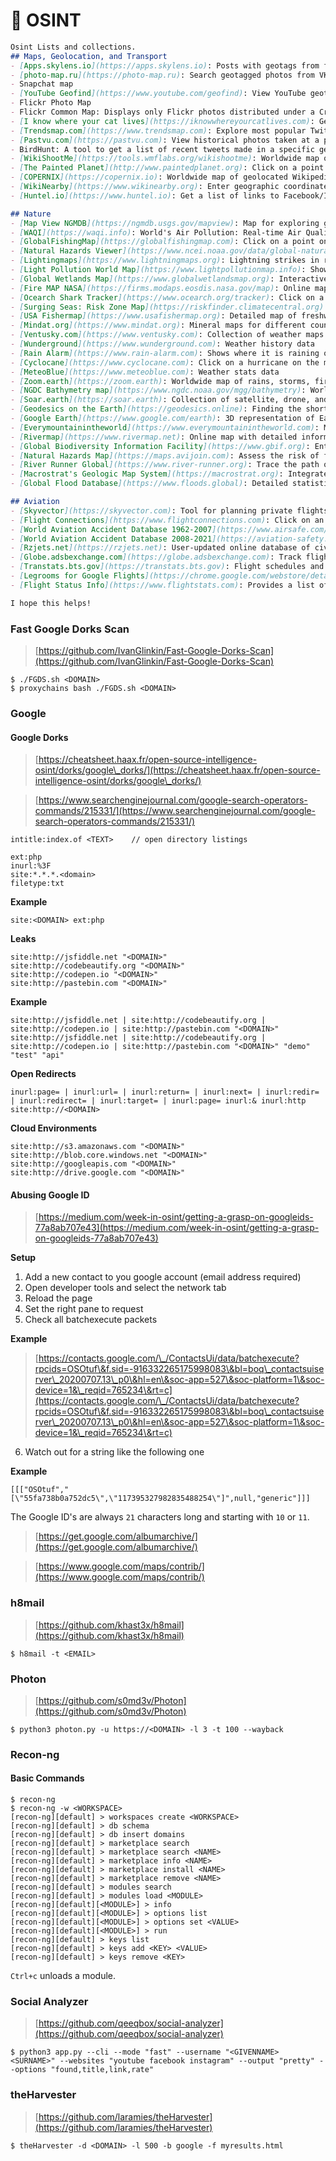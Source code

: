 # 👣 OSINT

```markdown
Osint Lists and collections.
## Maps, Geolocation, and Transport
- [Apps.skylens.io](https://apps.skylens.io): Posts with geotags from five social networks at once on one map (Twitter, YouTube, Instagram, Flickr, Vkontakte)
- [photo-map.ru](https://photo-map.ru): Search geotagged photos from VK.com
- Snapchat map
- [YouTube Geofind](https://www.youtube.com/geofind): View YouTube geotagged videos on a map
- Flickr Photo Map
- Flickr Common Map: Displays only Flickr photos distributed under a Creative Commons license (250 of the latest for each location)
- [I know where your cat lives](https://iknowwhereyourcatlives.com): Geotagged photos from Instagram with the #cat hashtag
- [Trendsmap.com](https://www.trendsmap.com): Explore most popular Twitter trends, hashtags, and users on the world map
- [Pastvu.com](https://pastvu.com): View historical photos taken at a particular location on a map
- BirdHunt: A tool to get a list of recent tweets made in a specific geolocation/radius
- [WikiShootMe](https://tools.wmflabs.org/wikishootme): Worldwide map of geotagged Wikipedia Creative Commons Images
- [The Painted Planet](http://www.paintedplanet.org): Click on a point on the map to get a list of landscapes by famous artists depicting the area
- [COPERNIX](https://copernix.io): Worldwide map of geolocated Wikipedia articles
- [WikiNearby](https://www.wikinearby.org): Enter geographic coordinates and language to get a list of Wikipedia articles about nearby streets, towns, stations, and other notable places
- [Huntel.io](https://www.huntel.io): Get a list of links to Facebook/Instagram locations linked to geographic coordinates

## Nature
- [Map View NGMDB](https://ngmdb.usgs.gov/mapview): Map for exploring geologic maps and articles from the NGMDB (National Geologic Map Database)
- [WAQI](https://waqi.info): World's Air Pollution: Real-time Air Quality Index map
- [GlobalFishingMap](https://globalfishingmap.com): Click on a point on the map and get data on the current fishing effort at that location
- [Natural Hazards Viewer](https://www.ncei.noaa.gov/data/global-natural-hazards-and-risks/hazard-viewer): Natural Hazards Viewer (worldwide)
- [Lightingmaps](https://www.lightningmaps.org): Lightning strikes in real time and historical data on thunderstorms
- [Light Pollution World Map](https://www.lightpollutionmap.info): Showing the degree of light pollution in different countries over time
- [Global Wetlands Map](https://www.globalwetlandsmap.org): Interactive map of wetlands worldwide
- [Fire MAP NASA](https://firms.modaps.eosdis.nasa.gov/map): Online map of fire hotspots around the world
- [Ocearch Shark Tracker](https://www.ocearch.org/tracker): Click on a shark on the world map and find out its name, size, and travel log
- [Surging Seas: Risk Zone Map](https://riskfinder.climatecentral.org): Map of points with a risk of significant sea level rise in the event of melting glaciers
- [USA Fishermap](https://www.usafishermap.org): Detailed map of freshwater bodies in the USA, including depth at different points
- [Mindat.org](https://www.mindat.org): Mineral maps for different countries
- [Ventusky.com](https://www.ventusky.com): Collection of weather maps (wind, rain, temperature, air pressure, humidity, waves, etc.)
- [Wunderground](https://www.wunderground.com): Weather history data
- [Rain Alarm](https://www.rain-alarm.com): Shows where it is raining on the map and provides notifications of approaching rain
- [Cyclocane](https://www.cyclocane.com): Click on a hurricane on the map and get detailed information about it
- [MeteoBlue](https://www.meteoblue.com): Weather stats data
- [Zoom.earth](https://zoom.earth): Worldwide map of rains, storms, fires, heats, winds, and other natural phenomena
- [NGDC Bathymetry map](https://www.ngdc.noaa.gov/mgg/bathymetry): Worldwide detailed interactive bathymetry map
- [Soar.earth](https://soar.earth): Collection of satellite, drone, and ecological maps
- [Geodesics on the Earth](https://geodesics.online): Finding the shortest path between two points on Earth
- [Google Earth](https://www.google.com/earth): 3D representation of Earth based on satellite imagery
- [Everymountainintheworld](https://www.everymountainintheworld.com): Map showing mountains worldwide with altitude information
- [Rivermap](https://www.rivermap.net): Online map with detailed information on Europe's rivers
- [Global Biodiversity Information Facility](https://www.gbif.org): Enter the name of an animal, bird, or plant to see a map of where it has been spotted
- [Natural Hazards Map](https://maps.avijoin.com): Assess the risk of flooding, earthquakes, and hail in a specific location
- [River Runner Global](https://www.river-runner.org): Trace the path of rainwater from a specific location to the world's oceans
- [Macrostrat's Geologic Map System](https://macrostrat.org): Integrates over 290 bedrock geologic maps into a single, multiscale database
- [Global Flood Database](https://www.floods.global): Detailed statistics on floods worldwide over the last 15 years

## Aviation
- [Skyvector](https://skyvector.com): Tool for planning private flights and accessing data about the current situation in the sky
- [Flight Connections](https://www.flightconnections.com): Click on an airport on the map to see direct flight connections
- [World Aviation Accident Database 1962-2007](https://www.airsafe.com/events/db/index.htm)
- [World Aviation Accident Database 2008-2021](https://aviation-safety.net/database)
- [Rzjets.net](https://rzjets.net): User-updated online database of civilian jet and turbojet aircraft
- [Globe.adsbexchange.com](https://globe.adsbexchange.com): Track flights on a map
- [Transtats.bts.gov](https://transtats.bts.gov): Flight schedules and data on actual departure/arrival times of flights in the U.S.
- [Legrooms for Google Flights](https://chrome.google.com/webstore/detail/legrooms-for-google-fligh/bdlfaoffkcmjbmiicbajiflnhhnmfjgo): An extension that displays the size of the legroom between seats next to flight information
- [Flight Status Info](https://www.flightstats.com): Provides a list of airports by city name, flight schedules, and detailed information about flights

I hope this helps!
```

### Fast Google Dorks Scan

> [https://github.com/IvanGlinkin/Fast-Google-Dorks-Scan](https://github.com/IvanGlinkin/Fast-Google-Dorks-Scan)

```
$ ./FGDS.sh <DOMAIN>
$ proxychains bash ./FGDS.sh <DOMAIN>
```

###

### Google

####

#### Google Dorks

> [https://cheatsheet.haax.fr/open-source-intelligence-osint/dorks/google\_dorks/](https://cheatsheet.haax.fr/open-source-intelligence-osint/dorks/google\_dorks/)

> [https://www.searchenginejournal.com/google-search-operators-commands/215331/](https://www.searchenginejournal.com/google-search-operators-commands/215331/)

```
intitle:index.of <TEXT>    // open directory listings
```

```
ext:php
inurl:%3F
site:*.*.*.<domain>
filetype:txt
```



**Example**

```
site:<DOMAIN> ext:php
```



**Leaks**

```
site:http://jsfiddle.net "<DOMAIN>"
site:http://codebeautify.org "<DOMAIN>"
site:http://codepen.io "<DOMAIN>"
site:http://pastebin.com "<DOMAIN>"
```



**Example**

```
site:http://jsfiddle.net | site:http://codebeautify.org | site:http://codepen.io | site:http://pastebin.com "<DOMAIN>"
site:http://jsfiddle.net | site:http://codebeautify.org | site:http://codepen.io | site:http://pastebin.com "<DOMAIN>" "demo" "test" "api"
```



**Open Redirects**

```
inurl:page= | inurl:url= | inurl:return= | inurl:next= | inurl:redir= | inurl:redirect= | inurl:target= | inurl:page= inurl:& inurl:http site:http://<DOMAIN>
```



**Cloud Environments**

```
site:http://s3.amazonaws.com "<DOMAIN>"
site:http://blob.core.windows.net "<DOMAIN>"
site:http://googleapis.com "<DOMAIN>"
site:http://drive.google.com "<DOMAIN>"
```

####

#### Abusing Google ID

> [https://medium.com/week-in-osint/getting-a-grasp-on-googleids-77a8ab707e43](https://medium.com/week-in-osint/getting-a-grasp-on-googleids-77a8ab707e43)



**Setup**

1. Add a new contact to you google account (email address required)
2. Open developer tools and select the network tab
3. Reload the page
4. Set the right pane to request
5. Check all batchexecute packets



**Example**

> [https://contacts.google.com/\_/ContactsUi/data/batchexecute?rpcids=OSOtuf\&f.sid=-916332265175998083\&bl=boq\_contactsuiserver\_20200707.13\_p0\&hl=en\&soc-app=527\&soc-platform=1\&soc-device=1&\_reqid=765234\&rt=c](https://contacts.google.com/\_/ContactsUi/data/batchexecute?rpcids=OSOtuf\&f.sid=-916332265175998083\&bl=boq\_contactsuiserver\_20200707.13\_p0\&hl=en\&soc-app=527\&soc-platform=1\&soc-device=1&\_reqid=765234\&rt=c)

6. Watch out for a string like the following one



**Example**

```
[[["OSOtuf","[\"55fa738b0a752dc5\",\"117395327982835488254\"]",null,"generic"]]]
```

The Google ID's are always `21` characters long and starting with `10` or `11`.

> [https://get.google.com/albumarchive/](https://get.google.com/albumarchive/)

> [https://www.google.com/maps/contrib/](https://www.google.com/maps/contrib/)

###

### h8mail

> [https://github.com/khast3x/h8mail](https://github.com/khast3x/h8mail)

```
$ h8mail -t <EMAIL>
```

###

### Photon

> [https://github.com/s0md3v/Photon](https://github.com/s0md3v/Photon)

```
$ python3 photon.py -u https://<DOMAIN> -l 3 -t 100 --wayback
```

###

### Recon-ng

####

#### Basic Commands

```
$ recon-ng
$ recon-ng -w <WORKSPACE>
[recon-ng][default] > workspaces create <WORKSPACE>
[recon-ng][default] > db schema
[recon-ng][default] > db insert domains
[recon-ng][default] > marketplace search
[recon-ng][default] > marketplace search <NAME>
[recon-ng][default] > marketplace info <NAME>
[recon-ng][default] > marketplace install <NAME>
[recon-ng][default] > marketplace remove <NAME>
[recon-ng][default] > modules search
[recon-ng][default] > modules load <MODULE>
[recon-ng][default][<MODULE>] > info
[recon-ng][default][<MODULE>] > options list
[recon-ng][default][<MODULE>] > options set <VALUE>
[recon-ng][default][<MODULE>] > run
[recon-ng][default] > keys list
[recon-ng][default] > keys add <KEY> <VALUE>
[recon-ng][default] > keys remove <KEY>
```

`Ctrl+c` unloads a module.

###

### Social Analyzer

> [https://github.com/qeeqbox/social-analyzer](https://github.com/qeeqbox/social-analyzer)

```
$ python3 app.py --cli --mode "fast" --username "<GIVENNAME> <SURNAME>" --websites "youtube facebook instagram" --output "pretty" --options "found,title,link,rate"
```

### theHarvester

> [https://github.com/laramies/theHarvester](https://github.com/laramies/theHarvester)

```
$ theHarvester -d <DOMAIN> -l 500 -b google -f myresults.html
```

###
